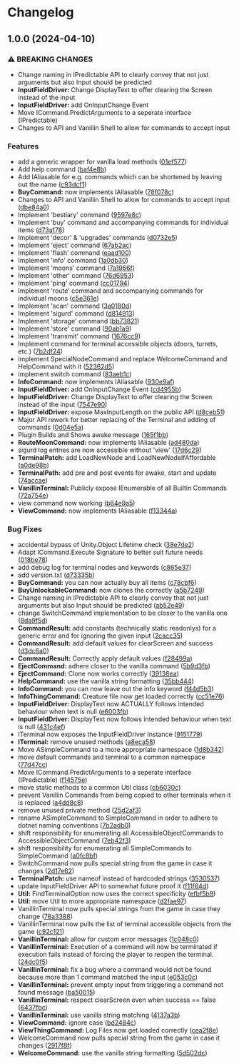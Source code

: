 # Changelog

## 1.0.0 (2024-04-10)


### ⚠ BREAKING CHANGES

* Change naming in IPredictable API to clearly convey that not just arguments but also Input should be predicted
* **InputFieldDriver:** Change DisplayText to offer clearing the Screen instead of the input
* **InputFieldDriver:** add OnInputChange Event
* Move ICommand.PredictArguments to a seperate interface (IPredictable)
* Changes to API and Vanillin Shell to allow for commands to accept input

### Features

* add a generic wrapper for vanilla load methods ([01ef577](https://github.com/Computerdores/AdvancedTerminalAPI/commit/01ef577e3dec0df99bff554f449389e801937d89))
* Add help command ([baf4e8b](https://github.com/Computerdores/AdvancedTerminalAPI/commit/baf4e8b9509331cf1c4e8839118234c4fea832e7))
* Add IAliasable for e.g. commands which can be shortened by leaving out the name ([c93dcf1](https://github.com/Computerdores/AdvancedTerminalAPI/commit/c93dcf1dd758014fd4ff5c8e27879621d039598e))
* **BuyCommand:** now implements IAliasable ([78f078c](https://github.com/Computerdores/AdvancedTerminalAPI/commit/78f078c1e0e247d94c5a974aeced94532b4ace56))
* Changes to API and Vanillin Shell to allow for commands to accept input ([dbe84a0](https://github.com/Computerdores/AdvancedTerminalAPI/commit/dbe84a06c1f8a170c603853945ab4d9f85d0ff21))
* Implement 'bestiary' command ([9597e8c](https://github.com/Computerdores/AdvancedTerminalAPI/commit/9597e8cbcc73449fbfeab520d922d66f9f4be82f))
* Implement 'buy' command and accompanying commands for individual items ([d73af78](https://github.com/Computerdores/AdvancedTerminalAPI/commit/d73af78b0749a0f63a34af8dfac6e8a840839a4d))
* Implement 'decor' & 'upgrades' commands ([d0732e5](https://github.com/Computerdores/AdvancedTerminalAPI/commit/d0732e5dc9b957dded2aaf29dd2538977ea03570))
* Implement 'eject' command ([67ab2ac](https://github.com/Computerdores/AdvancedTerminalAPI/commit/67ab2aca91e31356c3b838a342f75050ca8c0aaa))
* Implement 'flash' command ([eaad100](https://github.com/Computerdores/AdvancedTerminalAPI/commit/eaad1004b4b044a835a921d9fdd8486f800e448b))
* Implement 'info' command ([1a0db30](https://github.com/Computerdores/AdvancedTerminalAPI/commit/1a0db30137b6927ad32f6d306ff945f4e17d3711))
* Implement 'moons' command ([7a1966f](https://github.com/Computerdores/AdvancedTerminalAPI/commit/7a1966fb891f14ca2da494978bbf30421071a94d))
* Implement 'other' command ([76d6953](https://github.com/Computerdores/AdvancedTerminalAPI/commit/76d695331578bb3c0f5eb468bd7a064137ea25bd))
* Implement 'ping' command ([cc01794](https://github.com/Computerdores/AdvancedTerminalAPI/commit/cc01794cc02442d8adbe4af2a1e0bbe9db5225d0))
* Implement 'route' command and accompanying commands for individual moons ([c5e361e](https://github.com/Computerdores/AdvancedTerminalAPI/commit/c5e361ec87dd47feb595781f5fb530edceabc187))
* Implement 'scan' command ([3a0180d](https://github.com/Computerdores/AdvancedTerminalAPI/commit/3a0180d5aa083b556120df76d3a18fced38bb23b))
* Implement 'sigurd' command ([d814913](https://github.com/Computerdores/AdvancedTerminalAPI/commit/d81491383fe7836ec200c152fce2ad51dd1283f1))
* Implement 'storage' command ([bb73821](https://github.com/Computerdores/AdvancedTerminalAPI/commit/bb73821bcc760aff5eb6bb4fcae18b20af620ee1))
* Implement 'store' command ([90ab1a9](https://github.com/Computerdores/AdvancedTerminalAPI/commit/90ab1a981f7aa23424cdc77caeaa4ac126ff0c66))
* Implement 'transmit' command ([1676cc9](https://github.com/Computerdores/AdvancedTerminalAPI/commit/1676cc95f58c0f7a4bec54c1c3246aadaaed3d97))
* Implement command for terminal accessible objects (doors, turrets, etc.) ([7b2df24](https://github.com/Computerdores/AdvancedTerminalAPI/commit/7b2df24f659cc99a89ee5102252f11617d97a10d))
* implement SpecialNodeCommand and replace WelcomeCommand and HelpCommand with it ([52362d5](https://github.com/Computerdores/AdvancedTerminalAPI/commit/52362d59372d6ee69b022a48db5dea1791717cc3))
* implement switch command ([83aeb1c](https://github.com/Computerdores/AdvancedTerminalAPI/commit/83aeb1c47da83cbeb75b030e61d8f2aca7fb6003))
* **InfoCommand:** now implements IAliasable ([930e9af](https://github.com/Computerdores/AdvancedTerminalAPI/commit/930e9af69780103364a7ef0f9df30422f77dedec))
* **InputFieldDriver:** add OnInputChange Event ([cd4955b](https://github.com/Computerdores/AdvancedTerminalAPI/commit/cd4955b3a73ce67757180ba20e934e1ee5f469c9))
* **InputFieldDriver:** Change DisplayText to offer clearing the Screen instead of the input ([7547e90](https://github.com/Computerdores/AdvancedTerminalAPI/commit/7547e905ece9b18569fe95374c1a5cb5638f0a22))
* **InputFieldDriver:** expose MaxInputLength on the public API ([d8ceb51](https://github.com/Computerdores/AdvancedTerminalAPI/commit/d8ceb511491a6d04c6a52bcdefe52239cea565d4))
* Major API rework for better replacing of the Terminal and adding of commands ([0d04e5a](https://github.com/Computerdores/AdvancedTerminalAPI/commit/0d04e5abb42cfcac650da576101272ac9e51860a))
* Plugin Builds and Shows awake message ([165f1bb](https://github.com/Computerdores/AdvancedTerminalAPI/commit/165f1bbd8f850e39c19b3085bbe31b8359853d3a))
* **RouteMoonCommand:** now implements IAliasable ([ad480da](https://github.com/Computerdores/AdvancedTerminalAPI/commit/ad480da93176c0ec85c26de07ec41ab8abdd5909))
* sigurd log entries are now accessible without 'view' ([17d6c29](https://github.com/Computerdores/AdvancedTerminalAPI/commit/17d6c29add8f17b352897b12a8bab7fe50335229))
* **TerminalPatch:** add LoadNewNode and LoadNewNodeIfAffordable ([a0de98b](https://github.com/Computerdores/AdvancedTerminalAPI/commit/a0de98b323eb5651066404e58e8b0b2f0e45e6e0))
* **TerminalPath:** add pre and post events for awake, start and update ([74accae](https://github.com/Computerdores/AdvancedTerminalAPI/commit/74accae33a1ea01ebb0989572103f32034d0f2fa))
* **VanillinTerminal:** Publicly expose IEnumerable of all Builtin Commands ([72a754e](https://github.com/Computerdores/AdvancedTerminalAPI/commit/72a754e9440776c5a6ac1f9a573e3b306f8062c2))
* view command now working ([b64e9a5](https://github.com/Computerdores/AdvancedTerminalAPI/commit/b64e9a5b324513c4e423d66d79916e60c932fda8))
* **ViewCommand:** now implements IAliasable ([f13344a](https://github.com/Computerdores/AdvancedTerminalAPI/commit/f13344a75e26cd207b9d842e9b747494b8b41309))


### Bug Fixes

* accidental bypass of Unity.Object Lifetime check ([38e7de2](https://github.com/Computerdores/AdvancedTerminalAPI/commit/38e7de228631c7762ff1cea29102e09d93183bba))
* Adapt ICommand.Execute Signature to better suit future needs ([018be78](https://github.com/Computerdores/AdvancedTerminalAPI/commit/018be78a641eb2bee6e7c4222b383f122bfc7e96))
* add debug log for terminal nodes and keywords ([c865e37](https://github.com/Computerdores/AdvancedTerminalAPI/commit/c865e37fdaee50d91c20a9b088eaacc38553e4d3))
* add version.txt ([d73335b](https://github.com/Computerdores/AdvancedTerminalAPI/commit/d73335bf2c26609675e20ae56fe7c01044363460))
* **BuyCommand:** you can now actually buy all items ([c78cbf6](https://github.com/Computerdores/AdvancedTerminalAPI/commit/c78cbf695aeb1c4f74319ef39daedec907c7075c))
* **BuyUnlockableCommand:** now clones the correctly ([a5b7249](https://github.com/Computerdores/AdvancedTerminalAPI/commit/a5b7249c2fe1ccda547321e7f35b6b3dcd7d3132))
* Change naming in IPredictable API to clearly convey that not just arguments but also Input should be predicted ([ab52e49](https://github.com/Computerdores/AdvancedTerminalAPI/commit/ab52e4914f18585ab3f9f7cf3052d4af1a680bf5))
* change SwitchCommand implementation to be closer to the vanilla one ([8da9f5d](https://github.com/Computerdores/AdvancedTerminalAPI/commit/8da9f5d26809c0e489ea7ee2ad867118e43ab7bd))
* **CommandResult:** add constants (technically static readonlys) for a generic error and for ignoring the given input ([2cacc35](https://github.com/Computerdores/AdvancedTerminalAPI/commit/2cacc35145a780a608767071f7e2a966c88c6e83))
* **CommandResult:** add default values for clearScreen and success ([d3dc6a0](https://github.com/Computerdores/AdvancedTerminalAPI/commit/d3dc6a07cf3825445b793f4466548eaea86c122f))
* **CommandResult:** Correctly apply default values ([f28499a](https://github.com/Computerdores/AdvancedTerminalAPI/commit/f28499a46ea1084b2a7ac74e3ed01e84e6e71da8))
* **EjectCommand:** adhere closer to the vanilla command ([5b9d3fb](https://github.com/Computerdores/AdvancedTerminalAPI/commit/5b9d3fbf18c1ed81711bbd85880982fa7a84a3c9))
* **EjectCommand:** Clone now works correctly ([39138ea](https://github.com/Computerdores/AdvancedTerminalAPI/commit/39138ea6bd9b050e19f44ec0f6301b56d0ad11c5))
* **HelpCommand:** use the vanilla string formatting ([35bb444](https://github.com/Computerdores/AdvancedTerminalAPI/commit/35bb444562b1be765244cb70ba13c651934de4ed))
* **InfoCommand:** you can now leave out the info keyword ([f44d5b3](https://github.com/Computerdores/AdvancedTerminalAPI/commit/f44d5b3a302b649d3bc693306310c1f110f97193))
* **InfoThingCommand:** Creature file now get loaded correctly ([cc51e76](https://github.com/Computerdores/AdvancedTerminalAPI/commit/cc51e76ec9747ca843f36b0a2544d940bcd53366))
* **InputFieldDriver:** DisplayText now ACTUALLY follows intended behaviour when text is null ([e6003fb](https://github.com/Computerdores/AdvancedTerminalAPI/commit/e6003fb6b841a521ca9491ed2ec2728894503d52))
* **InputFieldDriver:** DisplayText now follows intended behaviour when text is null ([431c4ef](https://github.com/Computerdores/AdvancedTerminalAPI/commit/431c4eff7e78d33d75254138455b5c5b56a8f79f))
* ITerminal now exposes the InputFieldDriver Instance ([9151779](https://github.com/Computerdores/AdvancedTerminalAPI/commit/9151779e9b01bdaa28ad926aedfcc6dd95edb026))
* **ITerminal:** remove unused methods ([a8eca58](https://github.com/Computerdores/AdvancedTerminalAPI/commit/a8eca5866750923bb98688ba1583b2df96256ce7))
* Move ASimpleCommand to a more appropriate namespace ([1d8b342](https://github.com/Computerdores/AdvancedTerminalAPI/commit/1d8b34291cf0a82368a89312fe2c12d709c229ff))
* move default commands and terminal to a common namespace ([77d47cc](https://github.com/Computerdores/AdvancedTerminalAPI/commit/77d47ccdca55c496da330f5510c5578cf5ca30ac))
* Move ICommand.PredictArguments to a seperate interface (IPredictable) ([f14575e](https://github.com/Computerdores/AdvancedTerminalAPI/commit/f14575e35aae29d61339e9e345d189a0c6878bcd))
* move static methods to a common Util class ([cb6030c](https://github.com/Computerdores/AdvancedTerminalAPI/commit/cb6030cf655dba8cdcc76c74403e6419b3f95a61))
* prevent Vanillin Commands from being copied to other terminals when it is replaced ([a4dd8c8](https://github.com/Computerdores/AdvancedTerminalAPI/commit/a4dd8c87954d66e99d38f9d080aac9de833f67d3))
* remove unused private method ([25d2af3](https://github.com/Computerdores/AdvancedTerminalAPI/commit/25d2af3faa33209ca055049ff15158b83a17fee9))
* rename ASimpleCommand to SimpleCommand in order to adhere to dotnet naming conventions ([7b2adb0](https://github.com/Computerdores/AdvancedTerminalAPI/commit/7b2adb0b7a190de8684ee770d3b47cd719152c60))
* shift responsibility for enumerating all AccessibleObjectCommands to AccessibleObjectCommand ([7eb42f3](https://github.com/Computerdores/AdvancedTerminalAPI/commit/7eb42f36ce2bcf4f45ed00cfd7661636aa14758b))
* shift responsibility for enumerating all SimpleCommands to SimpleCommand ([a0fc8bf](https://github.com/Computerdores/AdvancedTerminalAPI/commit/a0fc8bfd78d8a65559e279bb4645f9941038894b))
* SwitchCommand now pulls special string from the game in case it changes ([2d17e62](https://github.com/Computerdores/AdvancedTerminalAPI/commit/2d17e62ad963d0a1b823f0648781c028fbf2bd4f))
* **TerminalPatch:** use nameof instead of hardcoded strings ([3530537](https://github.com/Computerdores/AdvancedTerminalAPI/commit/3530537b17d7a1f4c442b41f94eb0bc4b2641a69))
* update InputFieldDriver API to somewhat future proof it ([f11f64d](https://github.com/Computerdores/AdvancedTerminalAPI/commit/f11f64d526343cf62ae1bbd20e9c1ff9607e3939))
* **Util:** FindTerminalOption now uses the correct specificity ([efbf5b9](https://github.com/Computerdores/AdvancedTerminalAPI/commit/efbf5b9b5e0a1a4a5066fa282b27f1739c1abc26))
* **Util:** move Util to more appropriate namespace ([d2fae97](https://github.com/Computerdores/AdvancedTerminalAPI/commit/d2fae974e3101d1e702816f943ceab7a013e6b7d))
* VanillinTerminal now pulls special strings from the game in case they change ([78a3388](https://github.com/Computerdores/AdvancedTerminalAPI/commit/78a338881ecc383168ce6a01a79b9db1ef50d4f7))
* VanillinTerminal now pulls the list of terminal accessible objects from the game ([c92c121](https://github.com/Computerdores/AdvancedTerminalAPI/commit/c92c121948ab258ae17dd59c9fcc07ddb88a08f6))
* **VanillinTerminal:** allow for custom error messages ([1c048c0](https://github.com/Computerdores/AdvancedTerminalAPI/commit/1c048c0c220c56d13b5a28c6071502b80caa68f2))
* **VanillinTerminal:** Execution of a command will now be terminated if execution fails instead of forcing the player to reopen the terminal. ([24dc0f5](https://github.com/Computerdores/AdvancedTerminalAPI/commit/24dc0f5801c39cffdb403feba70319a5c81ebd4e))
* **VanillinTerminal:** fix a bug where a command would not be found because more than 1 command matched the input ([e053c0c](https://github.com/Computerdores/AdvancedTerminalAPI/commit/e053c0ce2d1a14469127e8198b65ae4743aeb130))
* **VanillinTerminal:** prevent empty input from triggering a command not found message ([ba50015](https://github.com/Computerdores/AdvancedTerminalAPI/commit/ba500150e05066274b465c8b795b67858adf3736))
* **VanillinTerminal:** respect clearScreen even when success == false ([6437fbc](https://github.com/Computerdores/AdvancedTerminalAPI/commit/6437fbcba474eed85a9b8ba4071473233583b172))
* **VanillinTerminal:** use vanilla string matching ([4137a3b](https://github.com/Computerdores/AdvancedTerminalAPI/commit/4137a3bd929d3561060e494435afee8e95c900b5))
* **ViewCommand:** ignore case ([bd2484c](https://github.com/Computerdores/AdvancedTerminalAPI/commit/bd2484ce4d654f95bedd6e2cfa457f68a0884f43))
* **ViewThingCommand:** Log Files now get loaded correctly ([cea2f8e](https://github.com/Computerdores/AdvancedTerminalAPI/commit/cea2f8ea8a7d979894519941d1263f9d6ac798cc))
* WelcomeCommand now pulls special string from the game in case it changes ([2917f8f](https://github.com/Computerdores/AdvancedTerminalAPI/commit/2917f8f0e4c5a7348875702d2236a5ea7cdf9fe2))
* **WelcomeCommand:** use the vanilla string formatting ([5d502dc](https://github.com/Computerdores/AdvancedTerminalAPI/commit/5d502dca00ee0246219b92354cdf52ddc18ebcdc))
